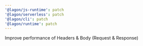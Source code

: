 ```yaml
---
'@lagon/js-runtime': patch
'@lagon/serverless': patch
'@lagon/cli': patch
'@lagon/runtime': patch
---
```


Improve performance of Headers & Body (Request & Response)
